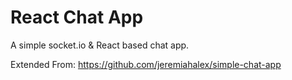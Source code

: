 # React Chat App

A simple socket.io & React based chat app.

Extended From: https://github.com/jeremiahalex/simple-chat-app